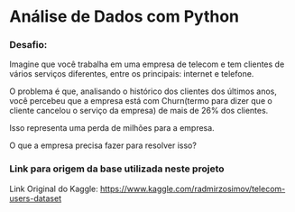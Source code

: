 # Análise de Dados com Python

### Desafio:

Imagine que você trabalha em uma empresa de telecom e tem clientes de vários serviços diferentes, entre os principais: internet e telefone.

O problema é que, analisando o histórico dos clientes dos últimos anos, você percebeu que a empresa está com Churn(termo para dizer que o cliente cancelou o serviço da empresa) de mais de 26% dos clientes.

Isso representa uma perda de milhões para a empresa.

O que a empresa precisa fazer para resolver isso?

### Link para origem da base utilizada neste projeto
Link Original do Kaggle: https://www.kaggle.com/radmirzosimov/telecom-users-dataset

